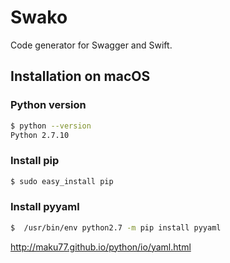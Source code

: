 # Swako

Code generator for Swagger and Swift.

## Installation on macOS

### Python version

```sh
$ python --version
Python 2.7.10
```

### Install pip

```sh
$ sudo easy_install pip
```

### Install pyyaml

```sh
$  /usr/bin/env python2.7 -m pip install pyyaml
```

http://maku77.github.io/python/io/yaml.html

